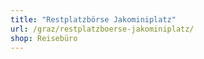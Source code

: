 ```yaml
---
title: "Restplatzbörse Jakominiplatz"
url: /graz/restplatzboerse-jakominiplatz/
shop: Reisebüro
---
```

